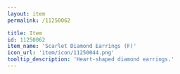 ```yaml
---
layout: item
permalink: /11250062

title: Item
id: 11250062
item_name: 'Scarlet Diamond Earrings (F)'
icon_url: 'item/icon/11250044.png'
tooltip_description: 'Heart-shaped diamond earrings.'
---
```

